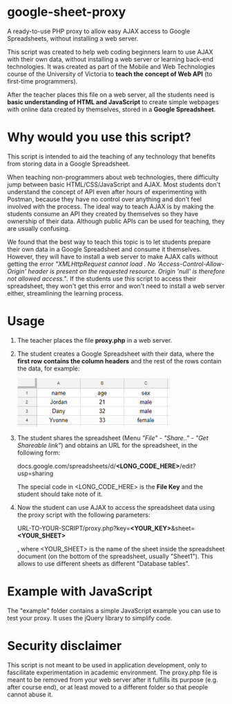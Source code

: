 # google-sheet-proxy
A ready-to-use PHP proxy to allow easy AJAX access to Google Spreadsheets, without installing a web server.

This script was created to help web coding beginners learn to use AJAX with their own data, without installing a web server or learning back-end technologies. It was created as part of the Mobile and Web Technologies course of the University of Victoria to **teach the concept of Web API** (to first-time programmers).

After the teacher places this file on a web server, all the students need is **basic understanding of HTML and JavaScript** to create simple webpages with online data created by themselves, stored in a **Google Spreadsheet**.

# Why would you use this script?

This script is intended to aid the teaching of any technology that benefits from storing data in a Google Spreadsheet.

When teaching non-programmers about web technologies, there difficulty jump between basic HTML/CSS/JavaScript and AJAX. Most students don't understand the concept of API even after hours of experimenting with Postman, because they have no control over anything and don't feel involved with the process. The ideal way to teach AJAX is by making the students consume an API they created by themselves so they have ownership of their data. Although public APIs can be used for teaching, they are usually confusing.

We found that the best way to teach this topic is to let students prepare their own data in a Google Spreadsheet and consume it themselves. However, they will have to install a web server to make AJAX calls without getting the error *"XMLHttpRequest cannot load <API-URL-HERE>. No 'Access-Control-Allow-Origin' header is present on the requested resource. Origin 'null' is therefore not allowed access."*. If the students use this script to access their spreadsheet, they won't get this error and won't need to install a web server either, streamlining the learning process.

# Usage

1. The teacher places the file **proxy.php** in a web server.
2. The student creates a Google Spreadsheet with their data, where the **first row contains the column headers** and the rest of the rows contain the data, for example:

   ![Example of google spreadsheet data with 4 rows and 3 columns](readme/r1.png)

3. The student shares the spreadsheet (Menu *"File" - "Share.." - "Get Shareable link"*) and obtains an URL for the spreadsheet, in the following form:

   docs.google.com/spreadsheets/d/**<LONG_CODE_HERE>**/edit?usp=sharing

   The special code in <LONG_CODE_HERE> is the **File Key** and the student should take note of it.
4. Now the student can use AJAX to access the spreadsheet data using the proxy script with the following parameters:

   URL-TO-YOUR-SCRIPT/proxy.php?key=**<YOUR_KEY>**&sheet=**<YOUR_SHEET>**

   , where <YOUR_SHEET> is the name of the sheet inside the spreadsheet document (on the bottom of the spreadsheet, usually "Sheet1"). This allows to use different sheets as different "Database tables".

# Example with JavaScript

The "example" folder contains a simple JavaScript example you can use to test your proxy. It uses the jQuery library to simplify code.

# Security disclaimer

This script is not meant to be used in application development, only to fascilitate experimentation in academic environment. The proxy.php file is meant to be removed from your web server after it fulfills its purpose (e.g. after course end), or at least moved to a different folder so that people cannot abuse it.
